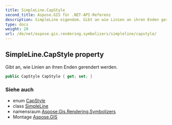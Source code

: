 ```yaml
---
title: SimpleLine.CapStyle
second_title: Aspose.GIS für .NET-API-Referenz
description: SimpleLine eigendom. Gibt an wie Linien an ihren Enden gerendert werden.
type: docs
weight: 20
url: /de/net/aspose.gis.rendering.symbolizers/simpleline/capstyle/
---
```

## SimpleLine.CapStyle property

Gibt an, wie Linien an ihren Enden gerendert werden.

```csharp
public CapStyle CapStyle { get; set; }
```

### Siehe auch

* enum [CapStyle](../../../aspose.gis.rendering/capstyle/)
* class [SimpleLine](../)
* namensraum [Aspose.Gis.Rendering.Symbolizers](../../simpleline/)
* Montage [Aspose.GIS](../../../)



